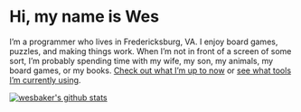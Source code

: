 # Hi, my name is Wes

I’m a programmer who lives in Fredericksburg, VA. I enjoy board games, puzzles, and making things work. When I’m not in front of a screen of some sort, I’m probably spending time with my wife, my son, my animals, my board games, or my books. [Check out what I’m up to now](https://www.wesbaker.com/now/) or [see what tools I’m currently using](https://www.wesbaker.com/uses/).

[![wesbaker's github stats](https://github-readme-stats.vercel.app/api?username=wesbaker)](https://github.com/anuraghazra/github-readme-stats)
